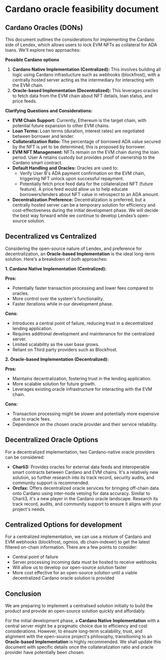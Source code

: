 # Cardano oracle feasibility document

## Cardano Oracles (DONs)

This document outlines the considerations for implementing the Cardano side of Lendex, which allows users to lock EVM NFTs as collateral for ADA loans. We'll explore two approaches:

**Possible Cardano options**

1. **Cardano Native Implementation (Centralized):** This involves building all logic using Cardano infrastucture such as webhooks (blockfrost), with a centrally hosted server acting as the intermediary for interacting with the EVM chain.
2. **Oracle-based Implementation (Decentralized):** This leverages oracles to fetch data from the EVM chain about NFT details, loan status, and price feeds.

**Clarifying Questions and Considerations:**

- **EVM Chain Support:** Currently, Ethereum is the target chain, with potential future expansion to other EVM chains.
- **Loan Terms:** Loan terms (duration, interest rates) are negotiated between borrower and lender.
- **Collateralization Ratio:** The percentage of borrowed ADA value secured by the NFT is yet to be determined, this is proposed by borrower.
- **EVM NFT Management:** NFTs remain on the EVM chain during the loan period. User A retains custody but provides proof of ownership to the Cardano smart contract.
- **Default Handling and Oracles:** Oracles are used to:
    - Verify User B's ADA payment confirmation on the EVM chain, triggering NFT unlock upon successful repayment.
    - Potentially fetch price feed data for the collateralized NFT (future feature). A price feed would allow us to help educate borrowers/lenders about NFT value in retrospect to an ADA amount.
- **Decentralization Preference:** Decentralization is preferred, but a centrally hosted server can be a temporary solution for efficiency and cost-effectiveness during the initial development phase. We will decide the best way forward while we continue to develop Lendex’s open-source solution.

## Decentralized vs Centralized

Considering the open-source nature of Lendex, and preference for decentralization, an **Oracle-based Implementation** is the ideal long-term solution. Here's a breakdown of both approaches:

**1. Cardano Native Implementation (Centralized):**

**Pros:**

- Potentially faster transaction processing and lower fees compared to oracles.
- More control over the system's functionality.
- Faster iterations while in our development phase.

**Cons:**

- Introduces a central point of failure, reducing trust in a decentralized lending application.
- Requires additional development and maintenance for the centralized server.
- Limited scalability as the user base grows.
- Reliant on Third party providers such as Blockfrost.

**2. Oracle-based Implementation (Decentralized):**

**Pros:**

- Maintains decentralization, fostering trust in the lending application.
- More scalable solution for future growth.
- Leverages existing oracle infrastructure for interacting with the EVM chain.

**Cons:**

- Transaction processing might be slower and potentially more expensive due to oracle fees.
- Dependence on the chosen oracle provider and their service reliability.

## Decentralized Oracle Options

For a decentralized implementation, two Cardano-native oracle providers can be considered:

- **Charli3:** Provides oracles for external data feeds and interoperable smart contracts between Cardano and EVM chains. It's a relatively new solution, so further research into its track record, security audits, and community support is recommended.
- **Orcfax:** Offers decentralized oracle services for bringing off-chain data onto Cardano using inter-node vetoing for data accuracy. Similar to Charli3, it's a new player in the Cardano oracle landscape. Research its track record, audits, and community support to ensure it aligns with your project's needs.

## Centralized Options for development

For a centralized implementation, we can use a mixture of Cardano and EVM webhooks (blockfrost, ogmios, db chain-indexer) to get the latest filtered on-chain information. There are a few points to consider:

- Central point of failure
- Server processing incoming data must be hosted to receive webhooks
- Will allow us to develop our open-source solution faster
- More cost effective for an open-source solution until a viable decentralized Cardano oracle solution is provided

## Conclusion

We are preparing to implement a centralised solution initially to build the product and provide an open-source solution quickly and affordably.

For the initial development phase, a **Cardano Native Implementation** with a central server might be a pragmatic choice due to efficiency and cost considerations. However, to ensure long-term scalability, trust, and alignment with the open-source project's philosophy, transitioning to an **Oracle-based Implementation** is highly recommended. We shall update this document with specific details once the collateralization ratio and oracle provider have potentially been chosen.